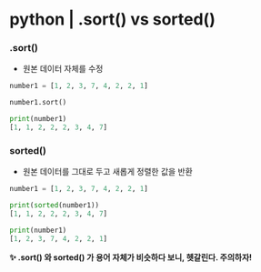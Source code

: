 # python | .sort() vs sorted()



### .sort()

- 원본 데이터 자체를 수정

```python
number1 = [1, 2, 3, 7, 4, 2, 2, 1]

number1.sort()

print(number1)
[1, 1, 2, 2, 2, 3, 4, 7]
```



### sorted()

- 원본 데이터를 그대로 두고 새롭게 정렬한 값을 반환

```python
number1 = [1, 2, 3, 7, 4, 2, 2, 1]

print(sorted(number1))
[1, 1, 2, 2, 2, 3, 4, 7]

print(number1)
[1, 2, 3, 7, 4, 2, 2, 1]
```



**✨ .sort() 와 sorted() 가 용어 자체가 비슷하다 보니, 헷갈린다. 주의하자!**

